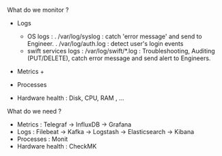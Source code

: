 What do we monitor ? 
- Logs
    + OS logs : 
        . /var/log/syslog : catch 'error message' and send to Engineer.
        . /var/log/auth.log : detect user's login events
    + swift services logs : /var/log/swift/*.log : Troubleshooting, Auditing (PUT/DELETE), catch error message and send alert to Engineers. 

- Metrics
    + 
- Processes 

- Hardware health : Disk, CPU, RAM , ...



What do we need ? 

- Metrics : Telegraf -> InfluxDB -> Grafana 
- Logs : Filebeat -> Kafka -> Logstash -> Elasticsearch -> Kibana 
- Processes : Monit
- Hardware health : CheckMK 

